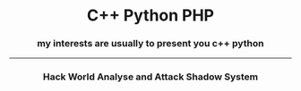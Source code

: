 <h1 align="center">C++ Python PHP </h1>
<h3 align="center">my interests are usually to present you c++ python
</h3>

---
<h3 align="center">Hack World Analyse and Attack Shadow System</h3>
 <h3 align="center"><h3 align="center"></h3></h3>
</h3>

<div align="center">
   <a href="https://discord.com/users/852630381614071858" target="_blank">
    
   </a>




